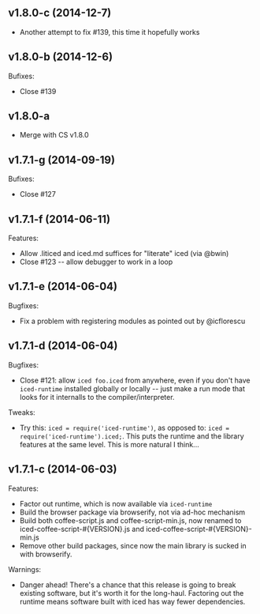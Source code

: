 ## v1.8.0-c (2014-12-7)

- Another attempt to fix #139, this time it hopefully works

## v1.8.0-b (2014-12-6)

Bufixes:

  - Close #139

## v1.8.0-a

- Merge with CS v1.8.0

## v1.7.1-g (2014-09-19)

Bufixes:

  - Close #127

## v1.7.1-f (2014-06-11)

Features:

  - Allow .liticed and iced.md suffices for "literate" iced (via @bwin)
  - Close #123 -- allow debugger to work in a loop

## v1.7.1-e (2014-06-04)

Bugfixes:

  - Fix a problem with registering modules as pointed out by @icflorescu

## v1.7.1-d (2014-06-04)

Bugfixes:

  - Close #121: allow `iced foo.iced` from anywhere, even if you don't have
    `iced-runtime` installed globally or locally -- just make a run mode that
    looks for it internalls to the compiler/interpreter.

Tweaks:

  - Try this: `iced = require('iced-runtime')`, as opposed to:
    `iced = require('iced-runtime').iced;`.  This puts the runtime
    and the library features at the same level. This is more natural
    I think...

## v1.7.1-c (2014-06-03)

Features:

  - Factor out runtime, which is now available via `iced-runtime`
  - Build the browser package via browserify, not via ad-hoc mechanism
  - Build both coffee-script.js and coffee-script-min.js, now renamed
    to iced-coffee-script-#{VERSION}.js and iced-coffee-script-#{VERSION}-min.js
  - Remove other build packages, since now the main library is sucked in with
    browserify.

Warnings:

  - Danger ahead! There's a chance that this release is going to break
    existing software, but it's worth it for the long-haul.  Factoring
    out the runtime means software built with iced has way fewer
    dependencies.
